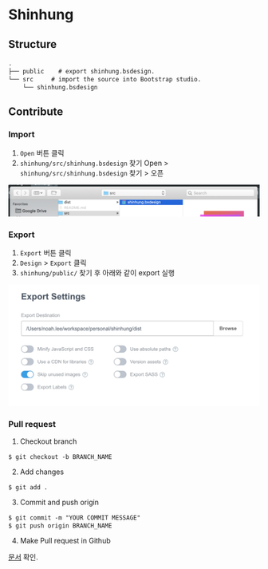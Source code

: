 # Shinhung

## Structure

```shell
.
├── public    # export shinhung.bsdesign.
└── src     # import the source into Bootstrap studio.
    └── shinhung.bsdesign
```

## Contribute

### Import

1. `Open` 버튼 클릭
2. `shinhung/src/shinhung.bsdesign` 찾기
Open > `shinhung/src/shinhung.bsdesign` 찾기 > 오픈

![import file](./img/import.png)

### Export

1. `Export` 버튼 클릭
2. `Design` > `Export` 클릭
3. `shinhung/public/` 찾기 후 아래와 같이 export 실행

![export button](./img/export-options.png)

### Pull request

1. Checkout branch
```shell
$ git checkout -b BRANCH_NAME
```
2. Add changes
```shell
$ git add .
```
3. Commit and push origin
```shell
$ git commit -m "YOUR COMMIT MESSAGE"
$ git push origin BRANCH_NAME
```
4. Make Pull request in Github

[문서](https://opensource.com/article/19/7/create-pull-request-github) 확인.

